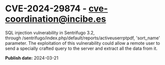 # CVE-2024-29874 - cve-coordination@incibe.es

SQL injection vulnerability in Sentrifugo 3.2, through /sentrifugo/index.php/default/reports/activeuserrptpdf, 'sort_name' parameter. The exploitation of this vulnerability could allow  a remote user to send a specially crafted query to the server and extract all the data from it.

**Publish date:** 2024-03-21

